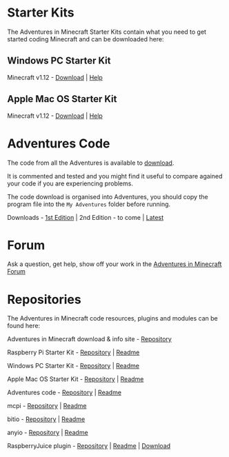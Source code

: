 # Starter Kits

The Adventures in Minecraft Starter Kits contain what you need to get started coding Minecraft and can be downloaded here:

## Windows PC Starter Kit 

Minecraft v1.12 - [Download](https://github.com/AdventuresInMinecraft/AdventuresInMinecraft-PC/releases/download/1.12/AIMStarterKitPC.zip) &#124; [Help](help_pc.md)

## Apple Mac OS Starter Kit

Minecraft v1.12 - [Download](https://github.com/AdventuresInMinecraft/AdventuresInMinecraft-Mac/releases/download/v1.12/AIMStarterKitMac.zip) &#124; [Help](help_mac.md)

# Adventures Code

The code from all the Adventures is available to [download](https://github.com/AdventuresInMinecraft/code-files/archive/master.zip).

It is commented and tested and you might find it useful to compare agained your code if you are experiencing problems. 

The code download is organised into Adventures, you should copy the program file into the `My Adventures` folder before running.

Downloads - [1st Edition](https://github.com/AdventuresInMinecraft/code-files/archive/1.0.zip) &#124;
2nd Edition - to come &#124;
[Latest](https://github.com/AdventuresInMinecraft/code-files/archive/master.zip)

# Forum

Ask a question, get help, show off your work in the [Adventures in Minecraft Forum](http://www.stuffaboutcode.com/p/adventures-in-minecraft-forum.html)

# Repositories

The Adventures in Minecraft code resources, plugins and modules can be found here: 

Adventures in Minecraft download & info site - [Repository](https://github.com/AdventuresInMinecraft/AdventuresInMinecraft.github.io)

Raspberry Pi Starter Kit - [Repository](https://github.com/AdventuresInMinecraft/AdventuresInMinecraft-Pi) &#124; [Readme](https://github.com/AdventuresInMinecraft/AdventuresInMinecraft-Pi/blob/master/README.md)

Windows PC Starter Kit - [Repository](https://github.com/AdventuresInMinecraft/AdventuresInMinecraft-PC) &#124; [Readme](https://github.com/AdventuresInMinecraft/AdventuresInMinecraft-PC/blob/master/README.md)

Apple Mac OS Starter Kit - [Repository](https://github.com/AdventuresInMinecraft/AdventuresInMinecraft-Mac) &#124; [Readme](https://github.com/AdventuresInMinecraft/AdventuresInMinecraft-Mac/blob/master/README.md)

Adventures code - [Repository](https://github.com/AdventuresInMinecraft/code-files) &#124; [Readme](https://github.com/AdventuresInMinecraft/code-files/blob/master/README.md)

mcpi - [Repository](https://github.com/AdventuresInMinecraft/mcpi) &#124; [Readme](https://github.com/AdventuresInMinecraft/mcpi/blob/master/README.md)

bitio - [Repository](https://github.com/AdventuresInMinecraft/bitio) &#124; [Readme](https://github.com/AdventuresInMinecraft/bitio/blob/master/README.md)

anyio - [Repository](https://github.com/AdventuresInMinecraft/anyio) &#124; [Readme](https://github.com/AdventuresInMinecraft/anyio/blob/master/README.md)

RaspberryJuice plugin - [Repository](https://github.com/zhuowei/RaspberryJuice) &#124; [Readme](https://github.com/zhuowei/RaspberryJuice/blob/master/README.md) &#124; [Download](https://www.spigotmc.org/resources/raspberryjuice.22724/)

